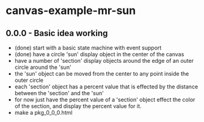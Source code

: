 # canvas-example-mr-sun

## 0.0.0 - Basic idea working
* (done) start with a basic state machine with event support
* (done) have a circle 'sun' display object in the center of the canvas
* have a number of 'section' display objects around the edge of an outer circle around the 'sun'
* the 'sun' object can be moved from the center to any point inside the outer circle
* each 'section' object has a percent value that is effected by the distance between the 'section' and the 'sun'
* for now just have the percent value of a 'section' object effect the color of the section, and display the percent value for it.
* make a pkg_0_0_0.html
